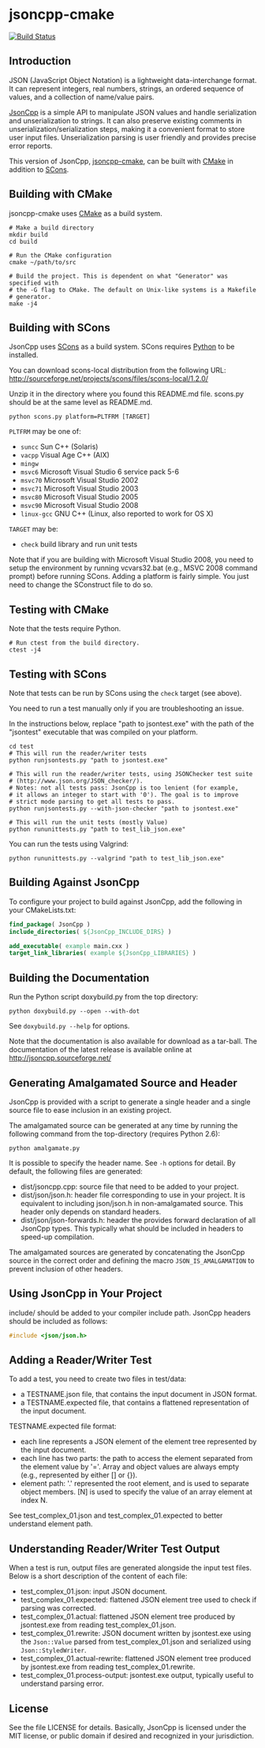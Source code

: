 jsoncpp-cmake
=============

[![Build Status](https://travis-ci.org/TubeTK/jsoncpp-cmake.png?branch=master)](https://travis-ci.org/TubeTK/jsoncpp-cmake)

Introduction
------------

JSON (JavaScript Object Notation) is a lightweight data-interchange format. It
can represent integers, real numbers, strings, an ordered sequence of values,
and a collection of name/value pairs.

[JsonCpp](http://jsoncpp.sourceforge.net/) is a simple API to manipulate JSON
values and handle serialization and unserialization to strings. It can also
preserve existing comments in unserialization/serialization steps, making it a
convenient format to store user input files. Unserialization parsing is user
friendly and provides precise error reports.

This version of JsonCpp,
[jsoncpp-cmake](https://github.com/TubeTK/jsoncpp-cmake), can be built with
[CMake](http://www.cmake.org) in addition to [SCons](http://www.scons.org).

Building with CMake
-------------------

jsoncpp-cmake uses [CMake](http://www.cmake.org) as a build system.

```shell
# Make a build directory
mkdir build
cd build

# Run the CMake configuration
cmake ~/path/to/src

# Build the project. This is dependent on what "Generator" was specified with
# the -G flag to CMake. The default on Unix-like systems is a Makefile
# generator.
make -j4
```

Building with SCons
-------------------

JsonCpp uses [SCons](http://www.scons.org) as a build system. SCons requires
[Python](http://www.python.org) to be installed.

You can download scons-local distribution from the following URL:
<http://sourceforge.net/projects/scons/files/scons-local/1.2.0/>

Unzip it in the directory where you found this README.md file. scons.py should
be at the same level as README.md.

```shell
python scons.py platform=PLTFRM [TARGET]
```

```PLTFRM``` may be one of:

* ```suncc``` Sun C++ (Solaris)
* ```vacpp``` Visual Age C++ (AIX)
* ```mingw```
* ```msvc6``` Microsoft Visual Studio 6 service pack 5-6
* ```msvc70``` Microsoft Visual Studio 2002
* ```msvc71``` Microsoft Visual Studio 2003
* ```msvc80``` Microsoft Visual Studio 2005
* ```msvc90``` Microsoft Visual Studio 2008
* ```linux-gcc``` GNU C++ (Linux, also reported to work for OS X)

```TARGET``` may be:

* ```check``` build library and run unit tests

Note that if you are building with Microsoft Visual Studio 2008, you need to
setup the environment by running vcvars32.bat (e.g., MSVC 2008 command prompt)
before running SCons. Adding a platform is fairly simple. You just need to
change the SConstruct file to do so.

Testing with CMake
------------------

Note that the tests require Python.

```shell
# Run ctest from the build directory.
ctest -j4
```

Testing with SCons
------------------

Note that tests can be run by SCons using the ```check``` target (see above).

You need to run a test manually only if you are troubleshooting an issue.

In the instructions below, replace "path to jsontest.exe" with the path of the
"jsontest" executable that was compiled on your platform.

```shell
cd test
# This will run the reader/writer tests
python runjsontests.py "path to jsontest.exe"

# This will run the reader/writer tests, using JSONChecker test suite
# (http://www.json.org/JSON_checker/).
# Notes: not all tests pass: JsonCpp is too lenient (for example,
# it allows an integer to start with '0'). The goal is to improve
# strict mode parsing to get all tests to pass.
python runjsontests.py --with-json-checker "path to jsontest.exe"

# This will run the unit tests (mostly Value)
python rununittests.py "path to test_lib_json.exe"
```

You can run the tests using Valgrind:

```shell
python rununittests.py --valgrind "path to test_lib_json.exe"
```

Building Against JsonCpp
-------------------------

To configure your project to build against JsonCpp, add the following in your
CMakeLists.txt:

```cmake
find_package( JsonCpp )
include_directories( ${JsonCpp_INCLUDE_DIRS} )

add_executable( example main.cxx )
target_link_libraries( example ${JsonCpp_LIBRARIES} )
```

Building the Documentation
--------------------------

Run the Python script doxybuild.py from the top directory:

```shell
python doxybuild.py --open --with-dot
```

See ```doxybuild.py --help``` for options.

Note that the documentation is also available for download as a tar-ball. The
documentation of the latest release is available online at
<http://jsoncpp.sourceforge.net/>

Generating Amalgamated Source and Header
----------------------------------------

JsonCpp is provided with a script to generate a single header and a single
source file to ease inclusion in an existing project.

The amalgamated source can be generated at any time by running the following
command from the top-directory (requires Python 2.6):

```shell
python amalgamate.py
```

It is possible to specify the header name. See ```-h``` options for detail. By
default, the following files are generated:

* dist/jsoncpp.cpp: source file that need to be added to your project.
* dist/json/json.h: header file corresponding to use in your project. It is
  equivalent to including json/json.h in non-amalgamated source. This header
  only depends on standard headers.
* dist/json/json-forwards.h: header the provides forward declaration of all
  JsonCpp types. This typically what should be included in headers to speed-up
  compilation.

The amalgamated sources are generated by concatenating the JsonCpp source in the
correct order and defining the macro ```JSON_IS_AMALGAMATION``` to prevent
inclusion of other headers.

Using JsonCpp in Your Project
------------------------------

include/ should be added to your compiler include path. JsonCpp headers should
be included as follows:

```c++
#include <json/json.h>
```

Adding a Reader/Writer Test
---------------------------

To add a test, you need to create two files in test/data:

* a TESTNAME.json file, that contains the input document in JSON format.
* a TESTNAME.expected file, that contains a flattened representation of the
  input document.

TESTNAME.expected file format:

* each line represents a JSON element of the element tree represented by the
  input document.
* each line has two parts: the path to access the element separated from the
  element value by '='. Array and object values are always empty (e.g.,
  represented by either [] or {}).
* element path: '.' represented the root element, and is used to separate object
  members. [N] is used to specify the value of an array element at index N.

See test_complex_01.json and test_complex_01.expected to better understand
element path.

Understanding Reader/Writer Test Output
---------------------------------------

When a test is run, output files are generated alongside the input test files.
Below is a short description of the content of each file:

* test_complex_01.json: input JSON document.
* test_complex_01.expected: flattened JSON element tree used to check if parsing
  was corrected.
* test_complex_01.actual: flattened JSON element tree produced by jsontest.exe
  from reading test_complex_01.json.
* test_complex_01.rewrite: JSON document written by jsontest.exe using the
  ```Json::Value``` parsed from test_complex_01.json and serialized using
  ```Json::StyledWriter```.
* test_complex_01.actual-rewrite: flattened JSON element tree produced by
  jsontest.exe from reading test_complex_01.rewrite.
* test_complex_01.process-output: jsontest.exe output, typically useful to
  understand parsing error.

License
-------

See the file LICENSE for details. Basically, JsonCpp is licensed under the MIT
license, or public domain if desired and recognized in your jurisdiction.
